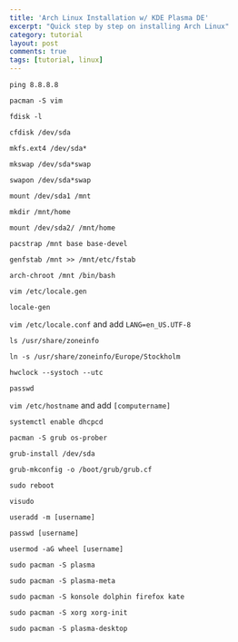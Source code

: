 ```yaml
---
title: 'Arch Linux Installation w/ KDE Plasma DE'
excerpt: "Quick step by step on installing Arch Linux"
category: tutorial
layout: post
comments: true
tags: [tutorial, linux]
---
```


`ping 8.8.8.8`

`pacman -S vim`

`fdisk -l`

`cfdisk /dev/sda`

`mkfs.ext4 /dev/sda*`

`mkswap /dev/sda*swap`

`swapon /dev/sda*swap`

`mount /dev/sda1 /mnt`

`mkdir /mnt/home`

`mount /dev/sda2/ /mnt/home`

`pacstrap /mnt base base-devel`

`genfstab /mnt >> /mnt/etc/fstab`

`arch-chroot /mnt /bin/bash`

`vim /etc/locale.gen`

`locale-gen`
 
`vim /etc/locale.conf` and add `LANG=en_US.UTF-8`

`ls /usr/share/zoneinfo`

`ln -s /usr/share/zoneinfo/Europe/Stockholm`

`hwclock --systoch --utc`

`passwd`

`vim /etc/hostname` and add `[computername]`

`systemctl enable dhcpcd`

`pacman -S grub os-prober`

`grub-install /dev/sda`

`grub-mkconfig -o /boot/grub/grub.cf`

`sudo reboot`

`visudo`

`useradd -m [username]`

`passwd [username]`

`usermod -aG wheel [username]`

`sudo pacman -S plasma`

`sudo pacman -S plasma-meta`

`sudo pacman -S konsole dolphin firefox kate`

`sudo pacman -S xorg xorg-init`

`sudo pacman -S plasma-desktop`

